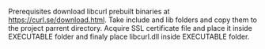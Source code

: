 Prerequisites download libcurl prebuilt binaries at https://curl.se/download.html. Take include and lib folders and copy them to the project parrent directory. Acquire SSL certificate file and place it inside EXECUTABLE folder and finaly place libcurl.dll inside EXECUTABLE folder.
